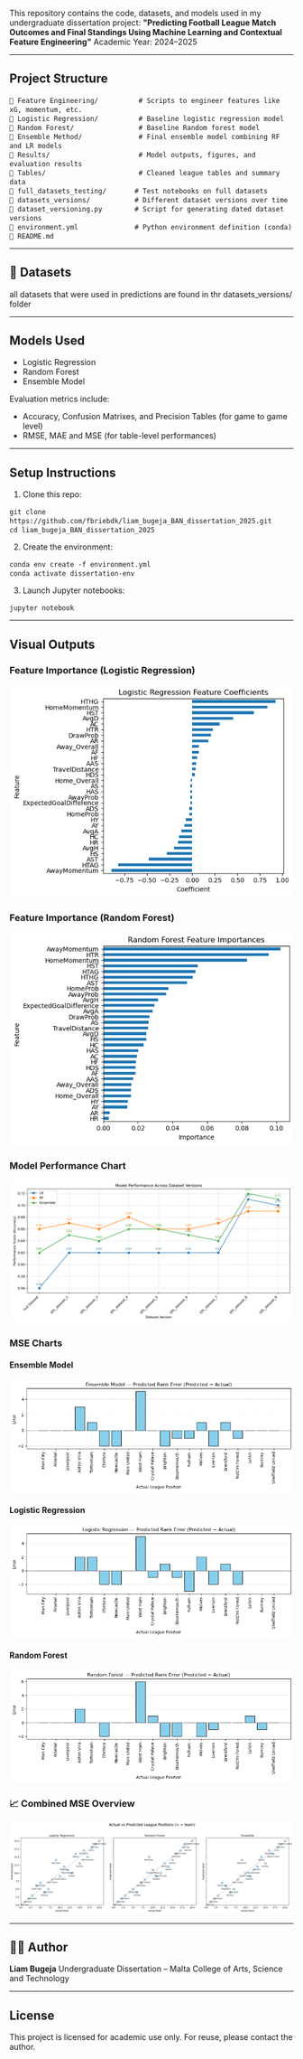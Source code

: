This repository contains the code, datasets, and models used in my undergraduate dissertation project:
**"Predicting Football League Match Outcomes and Final Standings Using Machine Learning and Contextual Feature Engineering"**
Academic Year: 2024–2025

---

## Project Structure

```
🔹 Feature Engineering/          # Scripts to engineer features like xG, momentum, etc.
🔹 Logistic Regression/          # Baseline logistic regression model
🔹 Random Forest/                # Baseline Random forest model
🔹 Ensemble Method/              # Final ensemble model combining RF and LR models
🔹 Results/                      # Model outputs, figures, and evaluation results
🔹 Tables/                       # Cleaned league tables and summary data
🔹 full_datasets_testing/       # Test notebooks on full datasets
🔹 datasets_versions/           # Different dataset versions over time
🔹 dataset_versioning.py        # Script for generating dated dataset versions
🔹 environment.yml              # Python environment definition (conda)
🔹 README.md
```

---

## 📁 Datasets

all datasets that were used in predictions are found in thr datasets_versions/ folder

---

## Models Used

* Logistic Regression
* Random Forest 
* Ensemble Model

Evaluation metrics include:

* Accuracy, Confusion Matrixes, and Precision Tables (for game to game level)
* RMSE, MAE and MSE (for table-level performances)

---

## Setup Instructions

1. Clone this repo:

```
git clone https://github.com/fbriebdk/liam_bugeja_BAN_dissertation_2025.git
cd liam_bugeja_BAN_dissertation_2025
```

2. Create the environment:

```
conda env create -f environment.yml
conda activate dissertation-env
```

3. Launch Jupyter notebooks:

```
jupyter notebook
```

---

## Visual Outputs

### Feature Importance (Logistic Regression)
![LR Feature Importance](Results/Diagrams/lr_features.png)

### Feature Importance (Random Forest)
![RF Feature Importance](Results/Diagrams/rf_features.png)

### Model Performance Chart
![Model Performance](Results/Diagrams/model_performance_chart.png)

### MSE Charts
#### Ensemble Model
![MSE Ensemble](Results/Diagrams/mse_ens.png)

#### Logistic Regression
![MSE LR](Results/Diagrams/mse_lr.png)

#### Random Forest
![MSE RF](Results/Diagrams/mse_rf.png)

### 📈 Combined MSE Overview
![MSE Overview](Results/Diagrams/mse_all_pointers.png)

---

## 👨‍🎓 Author

**Liam Bugeja**
Undergraduate Dissertation – Malta College of Arts, Science and Technology

---

## License

This project is licensed for academic use only. For reuse, please contact the author.
